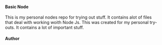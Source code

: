 #### Basic Node
This is my personal nodes repo for trying out stuff. It contains alot of files that deal with 
working woith Node Js.
This was created for my personal try-outs. It contains a lot of important stuff.
#### Author
